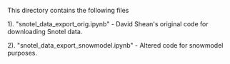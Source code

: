 This directory contains the following files

1). "snotel_data_export_orig.ipynb"
    - David Shean's original code for downloading Snotel data.
    
2). "snotel_data_export_snowmodel.ipynb"
    - Altered code for snowmodel purposes.